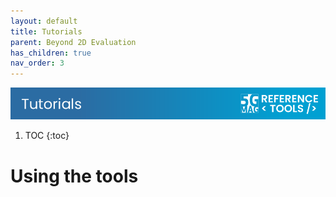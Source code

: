 ```yaml
---
layout: default
title: Tutorials
parent: Beyond 2D Evaluation
has_children: true
nav_order: 3
---
```


<img src="../../assets/images/Banner_Tutorials.png" /> 

1. TOC
{:toc}

# Using the tools
